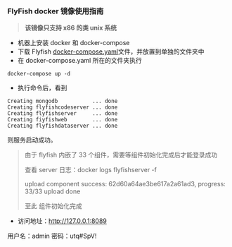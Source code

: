 ### FlyFish docker 镜像使用指南

> **该镜像只支持 x86 的类 unix 系统**

- 机器上安装 docker 和 docker-compose
- 下载 Flyfish [docker-compose.yaml](https://objects.githubusercontent.com/github-production-release-asset-2e65be/414829493/10d6c8dd-3515-4baa-8261-e032b30eb295?X-Amz-Algorithm=AWS4-HMAC-SHA256&X-Amz-Credential=AKIAIWNJYAX4CSVEH53A%2F20220916%2Fus-east-1%2Fs3%2Faws4_request&X-Amz-Date=20220916T063824Z&X-Amz-Expires=300&X-Amz-Signature=ca8c922fd9adaaf37478637c109694576731bac8e594de3ff16c7efa6f99c9ff&X-Amz-SignedHeaders=host&actor_id=17558799&key_id=0&repo_id=414829493&response-content-disposition=attachment%3B%20filename%3Ddocker-compose.yaml&response-content-type=application%2Foctet-stream)文件，并放置到单独的文件夹中
- 在 docker-compose.yaml 所在的文件夹执行

```shell
docker-compose up -d
```

- 执行命令后，看到

```shell
Creating mongodb           ... done
Creating flyfishcodeserver ... done
Creating flyfishserver     ... done
Creating fiyfishweb        ... done
Creating flyfishdataserver ... done
```

则服务启动成功。

> 由于 flyfish 内嵌了 33 个组件，需要等组件初始化完成后才能登录成功
>
> 查看 server 日志：docker logs flyfishserver -f
>
> upload component success: 62d60a64ae3be617a2a61ad3, progress: 33/33
> upload done
>
> 至此 组件初始化完成

- 访问地址：http://127.0.0.1:8089

用户名：admin 密码：utq#SpV!
